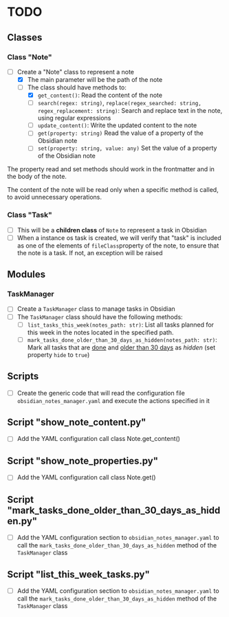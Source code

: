 # TODO

## Classes

### Class "Note"
- [ ] Create a "Note" class to represent a note
    - [x] The main parameter will be the path of the note
    - [ ] The class should have methods to:
        - [x] `get_content()`: Read the content of the note
        - [ ] `search(regex: string)`, `replace(regex_searched: string, regex_replacement: string)`: Search and replace text in the note, using regular expressions
        - [ ] `update_content()`: Write the updated content to the note
        - [ ] `get(property: string)` Read the value of a property of the Obsidian note
        - [ ] `set(property: string, value: any)` Set the value of a property of the Obsidian note

The property read and set methods should work in the frontmatter and in the body of the note.

The content of the note will be read only when a specific method is called, to avoid unnecessary operations.

### Class "Task"

- [ ] This will be a **children class** of `Note` to represent a task in Obsidian
- [ ] When a instance os task is created, we will verify that "task" is included as one of the elements of `fileClass`property of the note, to ensure that the note is a task. If not, an exception will be raised

## Modules

### TaskManager

- [ ] Create a `TaskManager` class to manage tasks in Obsidian
- [ ] The `TaskManager` class should have the following methods:
    - [ ] `list_tasks_this_week(notes_path: str)`: List all tasks planned for this week in the notes located in the specified path.
    - [ ] `mark_tasks_done_older_than_30_days_as_hidden(notes_path: str)`: Mark all tasks that are <u>done</u> and <u>older than 30 days</u> as *hidden* (set property `hide` to `true`)

## Scripts

- [ ] Create the generic code that will read the configuration file `obsidian_notes_manager.yaml` and execute the actions specified in it

## Script "show_note_content.py"
- [ ] Add the YAML configuration call class Note.get_content()

## Script "show_note_properties.py"
- [ ] Add the YAML configuration call class Note.get()

## Script "mark_tasks_done_older_than_30_days_as_hidden.py"
- [ ] Add the YAML configuration section to `obsidian_notes_manager.yaml` to call the `mark_tasks_done_older_than_30_days_as_hidden` method of the `TaskManager` class

## Script "list_this_week_tasks.py"
- [ ] Add the YAML configuration section to `obsidian_notes_manager.yaml` to call the `mark_tasks_done_older_than_30_days_as_hidden` method of the `TaskManager` class

